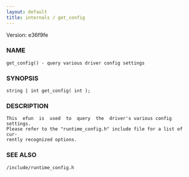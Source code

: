 ```yaml
---
layout: default
title: internals / get_config
---
```


Version: e36f9fe




### NAME
    get_config() - query various driver config settings


### SYNOPSIS
    string | int get_config( int );


### DESCRIPTION
    This  efun  is  used  to  query  the  driver's various config settings.
    Please refer to the "runtime_config.h" include file for a list of  cur‐
    rently recognized options.


### SEE ALSO
    /include/runtime_config.h




